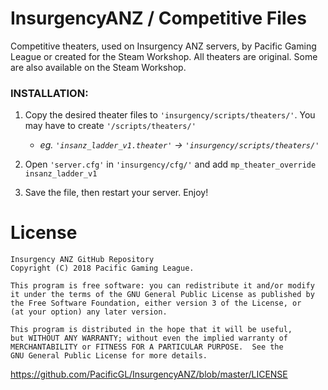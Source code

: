# InsurgencyANZ / Competitive Files
Competitive theaters, used on Insurgency ANZ servers, by Pacific Gaming League or created for the Steam Workshop. All theaters are original. Some are also available on the Steam Workshop.

###  INSTALLATION:
1) Copy the desired theater files to `'insurgency/scripts/theaters/'`. You may have to create `'/scripts/theaters/'`
    * *eg. `'insanz_ladder_v1.theater'` -> `'insurgency/scripts/theaters/'`*

2) Open `'server.cfg'` in `'insurgency/cfg/'` and add `mp_theater_override insanz_ladder_v1`

3) Save the file, then restart your server. Enjoy!

# License
    Insurgency ANZ GitHub Repository
    Copyright (C) 2018 Pacific Gaming League.

    This program is free software: you can redistribute it and/or modify
    it under the terms of the GNU General Public License as published by
    the Free Software Foundation, either version 3 of the License, or
    (at your option) any later version.

    This program is distributed in the hope that it will be useful,
    but WITHOUT ANY WARRANTY; without even the implied warranty of
    MERCHANTABILITY or FITNESS FOR A PARTICULAR PURPOSE.  See the
    GNU General Public License for more details.
https://github.com/PacificGL/InsurgencyANZ/blob/master/LICENSE

